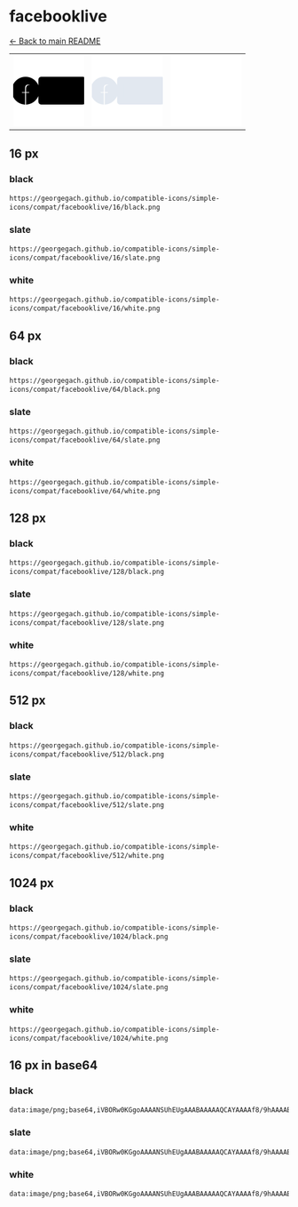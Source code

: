 # facebooklive

[← Back to main README](../../README.md)

<table><tr>
  <td><img src="./128/black.png" width="128" alt="facebooklive black icon" /></td>
  <td><img src="./128/slate.png" width="128" alt="facebooklive slate icon" /></td>
  <td><img src="./128/white.png" width="128" alt="facebooklive white icon" /></td>
</tr></table>

## 16 px

### black
```
https://georgegach.github.io/compatible-icons/simple-icons/compat/facebooklive/16/black.png
```

### slate
```
https://georgegach.github.io/compatible-icons/simple-icons/compat/facebooklive/16/slate.png
```

### white
```
https://georgegach.github.io/compatible-icons/simple-icons/compat/facebooklive/16/white.png
```

## 64 px

### black
```
https://georgegach.github.io/compatible-icons/simple-icons/compat/facebooklive/64/black.png
```

### slate
```
https://georgegach.github.io/compatible-icons/simple-icons/compat/facebooklive/64/slate.png
```

### white
```
https://georgegach.github.io/compatible-icons/simple-icons/compat/facebooklive/64/white.png
```

## 128 px

### black
```
https://georgegach.github.io/compatible-icons/simple-icons/compat/facebooklive/128/black.png
```

### slate
```
https://georgegach.github.io/compatible-icons/simple-icons/compat/facebooklive/128/slate.png
```

### white
```
https://georgegach.github.io/compatible-icons/simple-icons/compat/facebooklive/128/white.png
```

## 512 px

### black
```
https://georgegach.github.io/compatible-icons/simple-icons/compat/facebooklive/512/black.png
```

### slate
```
https://georgegach.github.io/compatible-icons/simple-icons/compat/facebooklive/512/slate.png
```

### white
```
https://georgegach.github.io/compatible-icons/simple-icons/compat/facebooklive/512/white.png
```

## 1024 px

### black
```
https://georgegach.github.io/compatible-icons/simple-icons/compat/facebooklive/1024/black.png
```

### slate
```
https://georgegach.github.io/compatible-icons/simple-icons/compat/facebooklive/1024/slate.png
```

### white
```
https://georgegach.github.io/compatible-icons/simple-icons/compat/facebooklive/1024/white.png
```

## 16 px in base64

### black
```
data:image/png;base64,iVBORw0KGgoAAAANSUhEUgAAABAAAAAQCAYAAAAf8/9hAAAABmJLR0QA/wD/AP+gvaeTAAAAuUlEQVQ4je3RvVICQRAE4O+uEKUsNdBSA0IjeG4tH4DUZzA3IwDESAEL+bEwoLEuO3KYYHd2frpnejlaUfGv8I113m00a/qXBbp4wjV+8YLnxFY1AE14wwYDfGCB14BNkptgVvFHu1yJ26B94RwnGR+muedo4Sc19yjlKDFGP+xVXeAzTWucYZn4P8AYd3jIzgsMU3QR1k32naKB9wAq0Ilgp7hBz1bER3uIWB33Mmy7Eff6xpr8QdgfzEcxEZ+P3s0AAAAASUVORK5CYII=
```

### slate
```
data:image/png;base64,iVBORw0KGgoAAAANSUhEUgAAABAAAAAQCAYAAAAf8/9hAAAABmJLR0QA/wD/AP+gvaeTAAABEUlEQVQ4je2RzUpbYRRF1/pignKJogXbgSOpo4Cv4tv0kWxfwodw0kFLBymiCZhUuV4a83O3g1ihk4Bj3aMzOGefBQve47/h13S6d7y/36hLgKurydGq2+ltOu4sVnOHN/VAV+chH4QVcIF+M55HFhvft+n5e3z3g3CCXpN0xb2WfBdOA43QF2pICVZKHWxCKkO/EA4BktwLVUhXOAJQa4AW/gZ3xFmSiuRTCQWgCAUcG4aRR0D/B70rUIHLkG1S5gDhuSAyhnyM+ZywAB9Drp+p+uhsvZ9eSK3ZQkeR5bqg7ZwBl8SlUGL7FcsX8Y/aAEQf0JGWJnq71mdDmL7Q/pxMduejg9lg4Pw1GjdaeiN5AoQvh71n1hiiAAAAAElFTkSuQmCC
```

### white
```
data:image/png;base64,iVBORw0KGgoAAAANSUhEUgAAABAAAAAQCAYAAAAf8/9hAAAABmJLR0QA/wD/AP+gvaeTAAAAx0lEQVQ4je3RvTIDUBAF4O9mCMagYFCkVPHcjAfQega9TuEnKhJGEskcRTYmXdJzint3z+6eO/cs/2iLIMkBPltr08p76K6Yn7QkF7jCIWa4xXVx3ysEupLcZ47HJK9JxknuksySDKo2SPKxFD8vah0cl9o7drGJXnHDur+wg1H1nKKjjg76eMB42ZfCWw1NsY1J8b8CfZzgrP48xlM17dWrMTd0iA28lKCW5LwM28IRbsrEy3VMXF7jPkattUnla61xRf1P4Acc/3LVbFM28AAAAABJRU5ErkJggg==
```

